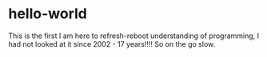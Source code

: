 # hello-world
This is the first
I am here to refresh-reboot understanding of programming, I had not looked at it since 2002 - 17 years!!!! So on the go slow.
